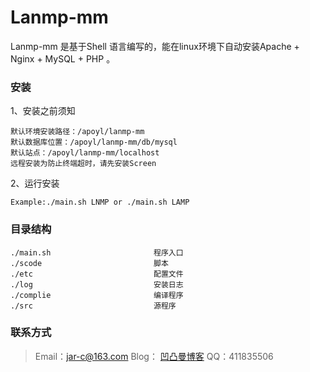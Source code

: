 # Lanmp-mm
Lanmp-mm 是基于Shell 语言编写的，能在linux环境下自动安装Apache + Nginx + MySQL + PHP 。

### 安装
	
1、安装之前须知		

	默认环境安装路径：/apoyl/lanmp-mm
	默认数据库位置：/apoyl/lanmp-mm/db/mysql
	默认站点：/apoyl/lanmp-mm/localhost
	远程安装为防止终端超时，请先安装Screen

2、运行安装

	Example:./main.sh LNMP or ./main.sh LAMP

### 目录结构

	./main.sh						程序入口
	./scode							脚本
	./etc							配置文件
	./log							安装日志
	./complie						编译程序
	./src							源程序

### 联系方式

>Email：[jar-c@163.com](jar-c@163.com)
>Blog： [凹凸曼博客](http://www.apoyl.com)
>QQ：411835506
